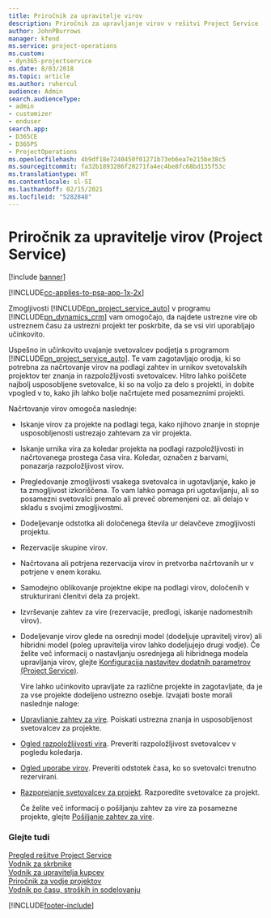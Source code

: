 ```yaml
---
title: Priročnik za upravitelje virov
description: Priročnik za upravljanje virov v rešitvi Project Service
author: JohnPBurrows
manager: kfend
ms.service: project-operations
ms.custom:
- dyn365-projectservice
ms.date: 8/03/2018
ms.topic: article
ms.author: ruhercul
audience: Admin
search.audienceType:
- admin
- customizer
- enduser
search.app:
- D365CE
- D365PS
- ProjectOperations
ms.openlocfilehash: 4b9df18e7240450f01271b73eb6ea7e215be38c5
ms.sourcegitcommit: fa32b1893286f20271fa4ec4be8fc68bd135f53c
ms.translationtype: HT
ms.contentlocale: sl-SI
ms.lasthandoff: 02/15/2021
ms.locfileid: "5282848"
---
```

# <a name="resource-manager-guide-project-service"></a>Priročnik za upravitelje virov (Project Service)

[!include [banner](../includes/psa-now-project-operations.md)]

[!INCLUDE[cc-applies-to-psa-app-1x-2x](../includes/cc-applies-to-psa-app-1x-2x.md)]

Zmogljivosti [!INCLUDE[pn_project_service_auto](../includes/pn-project-service-auto.md)] v programu [!INCLUDE[pn_dynamics_crm](../includes/pn-dynamics-crm.md)] vam omogočajo, da najdete ustrezne vire ob ustreznem času za ustrezni projekt ter poskrbite, da se vsi viri uporabljajo učinkovito.  
  
 Uspešno in učinkovito uvajanje svetovalcev podjetja s programom [!INCLUDE[pn_project_service_auto](../includes/pn-project-service-auto.md)]. Te vam zagotavljajo orodja, ki so potrebna za načrtovanje virov na podlagi zahtev in urnikov svetovalskih projektov ter znanja in razpoložljivosti svetovalcev. Hitro lahko poiščete najbolj usposobljene svetovalce, ki so na voljo za delo s projekti, in dobite vpogled v to, kako jih lahko bolje načrtujete med posameznimi projekti.  
  
 Načrtovanje virov omogoča naslednje:  
  
- Iskanje virov za projekte na podlagi tega, kako njihovo znanje in stopnje usposobljenosti ustrezajo zahtevam za vir projekta.  
  
- Iskanje urnika vira za koledar projekta na podlagi razpoložljivosti in načrtovanega prostega časa vira. Koledar, označen z barvami, ponazarja razpoložljivost virov.  
  
- Pregledovanje zmogljivosti vsakega svetovalca in ugotavljanje, kako je ta zmogljivost izkoriščena. To vam lahko pomaga pri ugotavljanju, ali so posamezni svetovalci premalo ali preveč obremenjeni oz. ali delajo v skladu s svojimi zmogljivostmi.  
  
- Dodeljevanje odstotka ali določenega števila ur delavčeve zmogljivosti projektu.  
  
- Rezervacije skupine virov.  
  
- Načrtovana ali potrjena rezervacija virov in pretvorba načrtovanih ur v potrjene v enem koraku.  
  
- Samodejno oblikovanje projektne ekipe na podlagi virov, določenih v strukturirani členitvi dela za projekt.  
  
- Izvrševanje zahtev za vire (rezervacije, predlogi, iskanje nadomestnih virov).  
  
- Dodeljevanje virov glede na osrednji model (dodeljuje upravitelj virov) ali hibridni model (poleg upravitelja virov lahko dodeljujejo drugi vodje). Če želite več informacij o nastavljanju osrednjega ali hibridnega modela upravljanja virov, glejte [Konfiguracija nastavitev dodatnih parametrov (Project Service)](../psa/configure-additional-parameters-settings.md).  
  
  Vire lahko učinkovito upravljate za različne projekte in zagotavljate, da je za vse projekte dodeljeno ustrezno osebje. Izvajati boste morali naslednje naloge:  
  
- [Upravljanje zahtev za vire](../psa/manage-resource-requests.md). Poiskati ustrezna znanja in usposobljenost svetovalcev za projekte.  
  
- [Ogled razpoložljivosti vira](../psa/view-resource-availability.md). Preveriti razpoložljivost svetovalcev v pogledu koledarja.  
  
- [Ogled uporabe virov](../psa/view-resource-utilization.md). Preveriti odstotek časa, ko so svetovalci trenutno rezervirani.  
  
- [Razporejanje svetovalcev za projekt](../psa/schedule-resources-project.md). Razporedite svetovalce za projekt.  
  
  Če želite več informacij o pošiljanju zahtev za vire za posamezne projekte, glejte [Pošiljanje zahtev za vire](../psa/submit-resource-requests.md).  
  
### <a name="see-also"></a>Glejte tudi  
 [Pregled rešitve Project Service](../psa/overview.md)   
 [Vodnik za skrbnike](../psa/admin-guide.md)   
 [Vodnik za upravitelja kupcev](../psa/account-manager-guide.md)   
 [Priročnik za vodje projektov](../psa/project-manager-guide.md)   
 [Vodnik po času, stroških in sodelovanju](../psa/time-expense-collaboration-guide.md)


[!INCLUDE[footer-include](../includes/footer-banner.md)]
